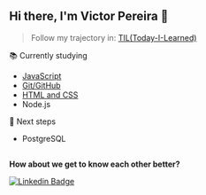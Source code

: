 ## Hi there, I'm Victor Pereira 👋
> Follow my trajectory in: [TIL(Today-I-Learned)](https://github.com/Victorspsr/til_today-i-learnned/blob/master/README.md)

📚 Currently studying
- [JavaScript](https://github.com/Victorspsr/til_today-i-learnned/blob/master/javascript/README.md "Javascript")
- [Git/GitHub](https://github.com/Victorspsr/til_today-i-learnned/blob/master/git/README.md "Git")
- [HTML and CSS](https://github.com/Victorspsr/til_today-i-learnned/blob/master/css/README.md "CSS")
- Node.js

🚀 Next steps
- PostgreSQL

##
**How about we get to know each other better?**

[![Linkedin Badge](https://img.shields.io/badge/-LinkedIn-blue?style=flat-square&logo=Linkedin&logoColor=white&link=https://www.linkedin.com/in/victorspsr)](https://www.linkedin.com/in/victorspsr)
